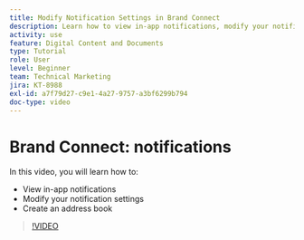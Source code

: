 ```yaml
---
title: Modify Notification Settings in Brand Connect
description: Learn how to view in-app notifications, modify your notification settings, and create an address book in Brand Connect of [!UICONTROL Workfront DAM].
activity: use
feature: Digital Content and Documents
type: Tutorial
role: User
level: Beginner
team: Technical Marketing
jira: KT-8988
exl-id: a7f79d27-c9e1-4a27-9757-a3bf6299b794
doc-type: video
---
```

# Brand Connect: notifications

In this video, you will learn how to:

* View in-app notifications
* Modify your notification settings
* Create an address book

>[!VIDEO](https://video.tv.adobe.com/v/335250/?quality=12&learn=on)
